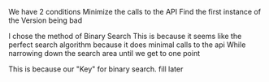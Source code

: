 We have 2 conditions
Minimize the calls to the API
Find the first instance of the Version being bad

I chose the method of Binary Search
This is because it seems like the perfect search algorithm because it does minimal calls to the api
While narrowing down the search area until we get to one point

This is because our "Key" for binary search. fill later 
